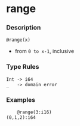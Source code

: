 # range

### Description

`@range(x)`

- from `0 to x-1`, inclusive

### Type Rules

```no-highlight
Int -> i64
_   -> domain error
```

### Examples

```no-highlight
    @range(3:i16)
(0,1,2):i64
```
